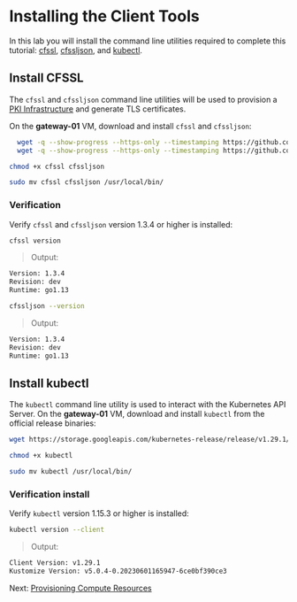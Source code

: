 # Installing the Client Tools

In this lab you will install the command line utilities required to complete this tutorial: [cfssl](https://github.com/cloudflare/cfssl), [cfssljson](https://github.com/cloudflare/cfssl), and [kubectl](https://kubernetes.io/docs/tasks/tools/install-kubectl).

## Install CFSSL

The `cfssl` and `cfssljson` command line utilities will be used to provision a [PKI Infrastructure](https://en.wikipedia.org/wiki/Public_key_infrastructure) and generate TLS certificates.

On the **gateway-01** VM, download and install `cfssl` and `cfssljson`:

```bash
  wget -q --show-progress --https-only --timestamping https://github.com/cloudflare/cfssl/releases/download/v1.6.4/cfssl_1.6.4_linux_amd64 -O cfssl
  wget -q --show-progress --https-only --timestamping https://github.com/cloudflare/cfssl/releases/download/v1.6.4/cfssljson_1.6.4_linux_amd64  -O cfssljson
```

```bash
chmod +x cfssl cfssljson
```

```bash
sudo mv cfssl cfssljson /usr/local/bin/
```

### Verification

Verify `cfssl` and `cfssljson` version 1.3.4 or higher is installed:

```bash
cfssl version
```

> Output:

```bash
Version: 1.3.4
Revision: dev
Runtime: go1.13
```

```bash
cfssljson --version
```

> Output:

```bash
Version: 1.3.4
Revision: dev
Runtime: go1.13
```

## Install kubectl

The `kubectl` command line utility is used to interact with the Kubernetes API Server. On the **gateway-01** VM, download and install `kubectl` from the official release binaries:

```bash
wget https://storage.googleapis.com/kubernetes-release/release/v1.29.1/bin/linux/amd64/kubectl
```

```bash
chmod +x kubectl
```

```bash
sudo mv kubectl /usr/local/bin/
```

### Verification install

Verify `kubectl` version 1.15.3 or higher is installed:

```bash
kubectl version --client
```

> Output:

```bash
Client Version: v1.29.1
Kustomize Version: v5.0.4-0.20230601165947-6ce0bf390ce3

```

Next: [Provisioning Compute Resources](03-compute-resources.md)
